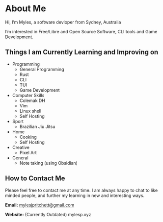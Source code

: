 # About Me
Hi, I’m Myles, a software devloper from Sydney, Australia

I’m interested in Free/Libre and Open Source Software, CLI tools and Game Development.

## Things I am Currently Learning and Improving on

- Programming
  - General Programming
  - Rust
  - CLI
  - TUI
  - Game Development
- Computer Skills
  - Colemak DH
  - Vim
  - Linux shell
  - Self Hosting
- Sport
  - Brazilian Jiu Jitsu
- Home
  - Cooking
  - Self Hosting
- Creative
  - Pixel Art
- General
  - Note taking (using Obsidian)

## How to Contact Me
Please feel free to contact me at any time. I am always happy to chat to like minded people, and further my learning in new and interesting ways.

**Email:** mylesjpritchett@gmail.com

**Website:** (Currently Outdated) mylesp.xyz


<!---
MylesJPritchett/MylesJPritchett is a ✨ special ✨ repository because its `README.md` (this file) appears on your GitHub profile.
You can click the Preview link to take a look at your changes.
--->
